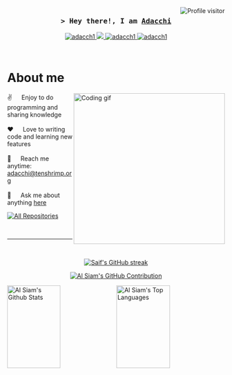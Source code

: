 <!--
<h2 align="center">
  Welcome to Al Siam World!
  <img src="https://media.giphy.com/media/hvRJCLFzcasrR4ia7z/giphy.gif" width="28">
</h2>
-->

<!--
<p align="center">
  <a href="https://github.com/adacch1"><img src="https://readme-typing-svg.herokuapp.com/?lines=Self%20Taught%20Programmer;Front%20End%20Developer;1.5%2B%20years%20of%20coding%20experience;Always%20learning%20new%20things&center=true&width=380&height=45"></a>
</p>

 -->

<a href="https://komarev.com/ghpvc/?username=adacch1">
  <img align="right" src="https://komarev.com/ghpvc/?username=adacch1&label=Visitors&color=0e75b6&style=flat" alt="Profile visitor" />
</a>

<!-- Intro  -->
<h3 align="center">
        <samp>&gt; Hey there!, I am
                <b><a target="_blank" href="https://blog.adacchi.works">Adacchi</a></b>
        </samp>
</h3>


<p align="center">
 <a href="https://adacch1.com" target="blank">
  <img src="https://img.shields.io/badge/Website-DC143C?style=for-the-badge&logo=medium&logoColor=white" alt="adacch1" />
 </a>
 <a href="https://twitter.com/therealadacchi" target="_blank">
  <img src="https://img.shields.io/badge/Twitter-1DA1F2?style=for-the-badge&logo=twitter&logoColor=white" />
 </a>
 <a href="https://instagram.com/hanasatoadacchi" target="_blank">
  <img src="https://img.shields.io/badge/Instagram-fe4164?style=for-the-badge&logo=instagram&logoColor=white" alt="adacch1" />
 </a> 
 <a href="https://facebook.com/hanasatoadacchi" target="_blank">
  <img src="https://img.shields.io/badge/Facebook-20BEFF?&style=for-the-badge&logo=facebook&logoColor=white" alt="adacch1"  />
  </a> 
</p>
<br />

<!-- About Section -->
 # About me
 
<p>
 <img align="right" width="350" src="/assets/programmer.gif" alt="Coding gif" />
  
 ✌️ &emsp; Enjoy to do programming and sharing knowledge <br/><br/>
 ❤️ &emsp; Love to writing code and learning new features<br/><br/>
 📧 &emsp; Reach me anytime: adacchi@tenshrimp.org<br/><br/>
 💬 &emsp; Ask me about anything [here](https://github.com/adacch1/adacch1/issues)

</p>


<p align="left">
  <a href="https://github.com/adacch1?tab=repositories" target="_blank"><img alt="All Repositories" title="All Repositories" src="https://img.shields.io/badge/-All%20Repos-2962FF?style=for-the-badge&logo=koding&logoColor=white"/></a>
</p>

<br/>
<hr/>
<br/>

<p align="center">
  <a href="https://github.com/adacch1">
    <img src="https://github-readme-streak-stats.herokuapp.com/?user=adacch1&theme=radical&border=7F3FBF&background=0D1117" alt="Saif's GitHub streak"/>
  </a>
</p>

<p align="center">
  <a href="https://github.com/adacch1">
    <img src="https://github-profile-summary-cards.vercel.app/api/cards/profile-details?username=adacch1&theme=radical" alt="Al Siam's GitHub Contribution"/>
  </a>
</p>

<a> 
    <a href="https://github.com/adacch1"><img alt="Al Siam's Github Stats" src="https://denvercoder1-github-readme-stats.vercel.app/api?username=adacch1&show_icons=true&count_private=true&theme=react&border_color=7F3FBF&bg_color=0D1117&title_color=F85D7F&icon_color=F8D866" height="192px" width="49.5%"/></a>
  <a href="https://github.com/adacch1"><img alt="Al Siam's Top Languages" src="https://denvercoder1-github-readme-stats.vercel.app/api/top-langs/?username=adacch1&langs_count=8&layout=compact&theme=react&border_color=7F3FBF&bg_color=0D1117&title_color=F85D7F&icon_color=F8D866" height="192px" width="49.5%"/></a>
  <br/>
</a>

<!---
adacch1/adacch1 is a ✨ special ✨ repository because its `README.md` (this file) appears on your GitHub profile.
You can click the Preview link to take a look at your changes.
--->
